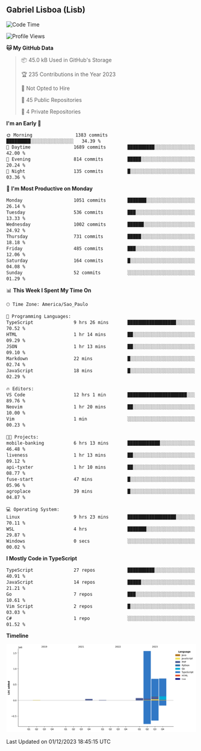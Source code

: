 ## Gabriel Lisboa (Lisb)

<!--START_SECTION:waka-->
![Code Time](http://img.shields.io/badge/Code%20Time-343%20hrs%2053%20mins-blue)

![Profile Views](http://img.shields.io/badge/Profile%20Views-1-blue)

**🐱 My GitHub Data** 

> 📦 45.0 kB Used in GitHub's Storage 
 > 
> 🏆 235 Contributions in the Year 2023
 > 
> 🚫 Not Opted to Hire
 > 
> 📜 45 Public Repositories 
 > 
> 🔑 4 Private Repositories 
 > 
**I'm an Early 🐤** 

```text
🌞 Morning                1383 commits        █████████░░░░░░░░░░░░░░░░   34.39 % 
🌆 Daytime                1689 commits        ██████████░░░░░░░░░░░░░░░   42.00 % 
🌃 Evening                814 commits         █████░░░░░░░░░░░░░░░░░░░░   20.24 % 
🌙 Night                  135 commits         █░░░░░░░░░░░░░░░░░░░░░░░░   03.36 % 
```
📅 **I'm Most Productive on Monday** 

```text
Monday                   1051 commits        ███████░░░░░░░░░░░░░░░░░░   26.14 % 
Tuesday                  536 commits         ███░░░░░░░░░░░░░░░░░░░░░░   13.33 % 
Wednesday                1002 commits        ██████░░░░░░░░░░░░░░░░░░░   24.92 % 
Thursday                 731 commits         █████░░░░░░░░░░░░░░░░░░░░   18.18 % 
Friday                   485 commits         ███░░░░░░░░░░░░░░░░░░░░░░   12.06 % 
Saturday                 164 commits         █░░░░░░░░░░░░░░░░░░░░░░░░   04.08 % 
Sunday                   52 commits          ░░░░░░░░░░░░░░░░░░░░░░░░░   01.29 % 
```


📊 **This Week I Spent My Time On** 

```text
🕑︎ Time Zone: America/Sao_Paulo

💬 Programming Languages: 
TypeScript               9 hrs 26 mins       ██████████████████░░░░░░░   70.52 % 
HTML                     1 hr 14 mins        ██░░░░░░░░░░░░░░░░░░░░░░░   09.29 % 
JSON                     1 hr 13 mins        ██░░░░░░░░░░░░░░░░░░░░░░░   09.10 % 
Markdown                 22 mins             █░░░░░░░░░░░░░░░░░░░░░░░░   02.74 % 
JavaScript               18 mins             █░░░░░░░░░░░░░░░░░░░░░░░░   02.29 % 

🔥 Editors: 
VS Code                  12 hrs 1 min        ██████████████████████░░░   89.76 % 
Neovim                   1 hr 20 mins        ██░░░░░░░░░░░░░░░░░░░░░░░   10.00 % 
Vim                      1 min               ░░░░░░░░░░░░░░░░░░░░░░░░░   00.23 % 

🐱‍💻 Projects: 
mobile-banking           6 hrs 13 mins       ████████████░░░░░░░░░░░░░   46.48 % 
liveness                 1 hr 13 mins        ██░░░░░░░░░░░░░░░░░░░░░░░   09.12 % 
api-tyxter               1 hr 10 mins        ██░░░░░░░░░░░░░░░░░░░░░░░   08.77 % 
fuse-start               47 mins             █░░░░░░░░░░░░░░░░░░░░░░░░   05.96 % 
agroplace                39 mins             █░░░░░░░░░░░░░░░░░░░░░░░░   04.87 % 

💻 Operating System: 
Linux                    9 hrs 23 mins       ██████████████████░░░░░░░   70.11 % 
WSL                      4 hrs               ███████░░░░░░░░░░░░░░░░░░   29.87 % 
Windows                  0 secs              ░░░░░░░░░░░░░░░░░░░░░░░░░   00.02 % 
```

**I Mostly Code in TypeScript** 

```text
TypeScript               27 repos            ██████████░░░░░░░░░░░░░░░   40.91 % 
JavaScript               14 repos            █████░░░░░░░░░░░░░░░░░░░░   21.21 % 
Go                       7 repos             ███░░░░░░░░░░░░░░░░░░░░░░   10.61 % 
Vim Script               2 repos             █░░░░░░░░░░░░░░░░░░░░░░░░   03.03 % 
C#                       1 repo              ░░░░░░░░░░░░░░░░░░░░░░░░░   01.52 % 
```



**Timeline**

![Lines of Code chart](https://raw.githubusercontent.com/tenlisboa/tenlisboa/main/assets/bar_graph.png)


 Last Updated on 01/12/2023 18:45:15 UTC
<!--END_SECTION:waka-->
